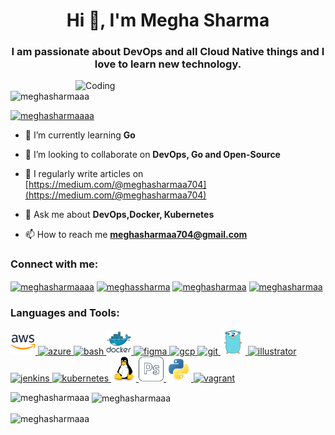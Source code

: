 <h1 align="center">Hi 👋, I'm Megha Sharma</h1>
<h3 align="center">I am passionate about DevOps and all Cloud Native things and I love to learn new technology.</h3>

<img align="right" alt="Coding" width="400" src="https://proeffico.com/wp-content/uploads/2022/07/devOps-cloud-native-1.gif">

<p align="left"> <img src="https://komarev.com/ghpvc/?username=meghasharmaaa&label=Profile%20views&color=0e75b6&style=flat" alt="meghasharmaaa" /> </p>

<p align="left"> <a href="https://twitter.com/meghasharmaaaa" target="blank"><img src="https://img.shields.io/twitter/follow/meghasharmaaaa?logo=twitter&style=for-the-badge" alt="meghasharmaaaa" /></a> </p>

- 🌱 I’m currently learning **Go**

- 👯 I’m looking to collaborate on **DevOps, Go and Open-Source**

- 📝 I regularly write articles on [https://medium.com/@meghasharmaa704](https://medium.com/@meghasharmaa704)

- 💬 Ask me about **DevOps,Docker, Kubernetes**

- 📫 How to reach me **meghasharmaa704@gmail.com**

<h3 align="left">Connect with me:</h3>
<p align="left">
<a href="https://twitter.com/meghasharmaaaa" target="blank"><img align="center" src="https://raw.githubusercontent.com/rahuldkjain/github-profile-readme-generator/master/src/images/icons/Social/twitter.svg" alt="meghasharmaaaa" height="30" width="40" /></a>
<a href="https://linkedin.com/in/meghassharma" target="blank"><img align="center" src="https://raw.githubusercontent.com/rahuldkjain/github-profile-readme-generator/master/src/images/icons/Social/linked-in-alt.svg" alt="meghassharma" height="30" width="40" /></a>
<a href="https://hashnode.com/@meghasharmaa" target="blank"><img align="center" src="https://raw.githubusercontent.com/rahuldkjain/github-profile-readme-generator/master/src/images/icons/Social/hashnode.svg" alt="meghasharmaa" height="30" width="40" /></a>
<a href="https://medium.com/meghasharmaa" target="blank"><img align="center" src="https://raw.githubusercontent.com/rahuldkjain/github-profile-readme-generator/master/src/images/icons/Social/medium.svg" alt="meghasharmaa" height="30" width="40" /></a>
</p>

<h3 align="left">Languages and Tools:</h3>
<p align="left"> <a href="https://aws.amazon.com" target="_blank" rel="noreferrer"> <img src="https://raw.githubusercontent.com/devicons/devicon/master/icons/amazonwebservices/amazonwebservices-original-wordmark.svg" alt="aws" width="40" height="40"/> </a> <a href="https://azure.microsoft.com/en-in/" target="_blank" rel="noreferrer"> <img src="https://www.vectorlogo.zone/logos/microsoft_azure/microsoft_azure-icon.svg" alt="azure" width="40" height="40"/> </a> <a href="https://www.gnu.org/software/bash/" target="_blank" rel="noreferrer"> <img src="https://www.vectorlogo.zone/logos/gnu_bash/gnu_bash-icon.svg" alt="bash" width="40" height="40"/> </a> <a href="https://www.docker.com/" target="_blank" rel="noreferrer"> <img src="https://raw.githubusercontent.com/devicons/devicon/master/icons/docker/docker-original-wordmark.svg" alt="docker" width="40" height="40"/> </a> <a href="https://www.figma.com/" target="_blank" rel="noreferrer"> <img src="https://www.vectorlogo.zone/logos/figma/figma-icon.svg" alt="figma" width="40" height="40"/> </a> <a href="https://cloud.google.com" target="_blank" rel="noreferrer"> <img src="https://www.vectorlogo.zone/logos/google_cloud/google_cloud-icon.svg" alt="gcp" width="40" height="40"/> </a> <a href="https://git-scm.com/" target="_blank" rel="noreferrer"> <img src="https://www.vectorlogo.zone/logos/git-scm/git-scm-icon.svg" alt="git" width="40" height="40"/> </a> <a href="https://golang.org" target="_blank" rel="noreferrer"> <img src="https://raw.githubusercontent.com/devicons/devicon/master/icons/go/go-original.svg" alt="go" width="40" height="40"/> </a> <a href="https://www.adobe.com/in/products/illustrator.html" target="_blank" rel="noreferrer"> <img src="https://www.vectorlogo.zone/logos/adobe_illustrator/adobe_illustrator-icon.svg" alt="illustrator" width="40" height="40"/> </a> <a href="https://www.jenkins.io" target="_blank" rel="noreferrer"> <img src="https://www.vectorlogo.zone/logos/jenkins/jenkins-icon.svg" alt="jenkins" width="40" height="40"/> </a> <a href="https://kubernetes.io" target="_blank" rel="noreferrer"> <img src="https://www.vectorlogo.zone/logos/kubernetes/kubernetes-icon.svg" alt="kubernetes" width="40" height="40"/> </a> <a href="https://www.linux.org/" target="_blank" rel="noreferrer"> <img src="https://raw.githubusercontent.com/devicons/devicon/master/icons/linux/linux-original.svg" alt="linux" width="40" height="40"/> </a> <a href="https://www.photoshop.com/en" target="_blank" rel="noreferrer"> <img src="https://raw.githubusercontent.com/devicons/devicon/master/icons/photoshop/photoshop-line.svg" alt="photoshop" width="40" height="40"/> </a> <a href="https://www.python.org" target="_blank" rel="noreferrer"> <img src="https://raw.githubusercontent.com/devicons/devicon/master/icons/python/python-original.svg" alt="python" width="40" height="40"/> </a> <a href="https://www.vagrantup.com/" target="_blank" rel="noreferrer"> <img src="https://www.vectorlogo.zone/logos/vagrantup/vagrantup-icon.svg" alt="vagrant" width="40" height="40"/> </a> </p>

<p><img align="left" src="https://github-readme-stats.vercel.app/api/top-langs?username=meghasharmaaa&show_icons=true&locale=en&layout=compact" alt="meghasharmaaa" /></p>

<p>&nbsp;<img align="center" src="https://github-readme-stats.vercel.app/api?username=meghasharmaaa&show_icons=true&locale=en" alt="meghasharmaaa" /></p>

<p><img align="center" src="https://github-readme-streak-stats.herokuapp.com/?user=meghasharmaaa&" alt="meghasharmaaa" /></p>


